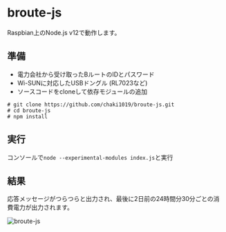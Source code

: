 # broute-js
Raspbian上のNode.js v12で動作します。

## 準備
* 電力会社から受け取ったBルートのIDとパスワード
* Wi-SUNに対応したUSBドングル (RL7023など)
* ソースコードをcloneして依存モジュールの追加
```
# git clone https://github.com/chaki1019/broute-js.git
# cd broute-js
# npm install
```
## 実行
コンソールで`node --experimental-modules index.js`と実行

## 結果
応答メッセージがつらつらと出力され、最後に2日前の24時間分30分ごとの消費電力が出力されます。

![broute-js](https://user-images.githubusercontent.com/5762369/79864103-d6ba4c80-8413-11ea-998e-522155e2f3b9.gif)
